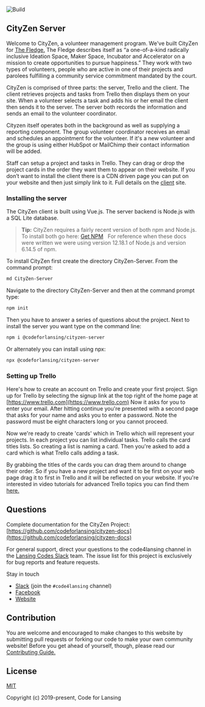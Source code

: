 ![Build](https://github.com/codeforlansing/cityzen-server/workflows/Build/badge.svg)

## CityZen Server

Welcome to CityZen, a volunteer management program. We've built CityZen for [The Fledge.](https://thefledge.com/) The Fledge describes itself as “a one-of-a-kind radically inclusive Ideation Space, Maker Space, Incubator and Accelerator on a mission to create opportunities to pursue happiness.” They work with two types of volunteers, people who are active in one of their projects and parolees fulfilling a community service commitment mandated by the court.

CityZen is comprised of three parts: the server, Trello and the client. The client retrieves projects and tasks from Trello then displays them on your site. When a volunteer selects a task and adds his or her email the client then sends it to the server. The server both records the information and sends an email to the volunteer coordinator.

Cityzen itself operates both in the background as well as supplying a reporting component. The group volunteer coordinator receives an email and schedules an appointment for the volunteer. If it's a new volunteer and the group is using either HubSpot or MailChimp their contact information will be added.

Staff can setup a project and tasks in Trello. They can drag or drop the project cards in the order they want them to appear on their website. If you don’t want to install the client there is a CDN driven page you can put on your website and then just simply link to it. Full details on the [client](https://github.com/codeforlansing/cityzen-client-vue) site.

### Installing the server

The CityZen client is built using Vue.js. The server backend is Node.js with a SQL Lite database.

> **Tip:** CityZen requires a fairly recent version of both npm and Node.js. To install both go here: [Get NPM](https://www.npmjs.com/get-npm)   For reference when these docs were written we were using version 12.18.1 of Node.js and version 6.14.5 of npm.

To install CityZen first create the directory CityZen-Server. From the command prompt:

``` sh
md CityZen-Server
```

Navigate to the directory CityZen-Server and then at the command prompt type:

``` sh
npm init
```

Then you have to answer a series of questions about the project. Next to install the server you want type on the command line:

``` sh
npm i @codeforlansing/cityzen-server
```

Or alternately you can install using npx:

``` sh
npx @codeforlansing/cityzen-server
```

### Setting up Trello

Here's how to create an account on Trello and create your first project. Sign up for Trello by selecting the signup link at the top right of the home page at [https://www.trello.com](https://www.trello.com) Now it asks for you to enter your email. After hitting continue you're presented with a second page that asks for your name and asks you to enter a password. Note the password must be eight characters long or you cannot proceed.

Now we're ready to create 'cards' which in Trello which will represent your projects. In each project you can list individual tasks. Trello calls the card titles lists. So creating a list is naming a card. Then you're asked to add a card which is what Trello calls adding a task.

By grabbing the titles of the cards you can drag them around to change their order. So if you have a new project and want it to be first on your web page drag it to first in Trello and it will be reflected on your website. If you're interested in video tutorials for advanced Trello topics you can find them [here.](https://blog.trello.com/press-play-the-trello-tutorial-video-series-is-here)

## Questions

Complete documentation for the CityZen Project: [https://github.com/codeforlansing/cityzen-docs](https://github.com/codeforlansing/cityzen-docs)

For general support, direct your questions to the code4lansing channel in the [Lansing Codes Slack](https://lansingcodes-slackin.herokuapp.com/) team. The issue list for this project is exclusively for bug reports and feature requests.

Stay in touch

*   [Slack](https://lansingcodes-slackin.herokuapp.com/) (join the `#code4lansing` channel)
*   [Facebook](https://www.facebook.com/code4lansing/)
*   [Website](https://codeforlansing.org/)

## Contribution

You are welcome and encouraged to make changes to this website by submitting pull requests or forking our code to make your own community website! Before you get ahead of yourself, though, please read our [Contributing Guide.](https://github.com/codeforlansing/cityzen-server/blob/master/.github/CONTRIBUTING.md)

## License

[MIT](https://opensource.org/licenses/MIT)

Copyright (c) 2019-present, Code for Lansing
